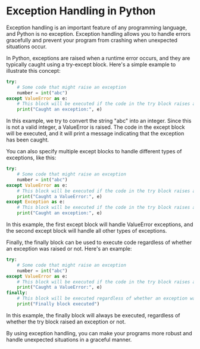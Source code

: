 # Exception Handling in Python

Exception handling is an important feature of any programming language, and Python is no exception. 
Exception handling allows you to handle errors gracefully and prevent your program from crashing when unexpected situations occur.

In Python, exceptions are raised when a runtime error occurs, and they are typically caught using a try-except block. 
Here's a simple example to illustrate this concept:

````python
try:
    # Some code that might raise an exception
    number = int("abc")
except ValueError as e:
    # This block will be executed if the code in the try block raises a ValueError
    print("Caught an exception:", e)
````

In this example, we try to convert the string "abc" into an integer. Since this is not a valid integer, a ValueError is raised. 
The code in the except block will be executed, and it will print a message indicating that the exception has been caught.

You can also specify multiple except blocks to handle different types of exceptions, like this:

````python
try:
    # Some code that might raise an exception
    number = int("abc")
except ValueError as e:
    # This block will be executed if the code in the try block raises a ValueError
    print("Caught a ValueError:", e)
except Exception as e:
    # This block will be executed if the code in the try block raises any other type of exception
    print("Caught an exception:", e)
````
In this example, the first except block will handle ValueError exceptions, and the second except block will handle all other types of exceptions.

Finally, the finally block can be used to execute code regardless of whether an exception was raised or not. Here's an example:

````python
try:
    # Some code that might raise an exception
    number = int("abc")
except ValueError as e:
    # This block will be executed if the code in the try block raises a ValueError
    print("Caught a ValueError:", e)
finally:
    # This block will be executed regardless of whether an exception was raised or not
    print("Finally block executed")
````

In this example, the finally block will always be executed, regardless of whether the try block raised an exception or not.

By using exception handling, you can make your programs more robust and handle unexpected situations in a graceful manner.

